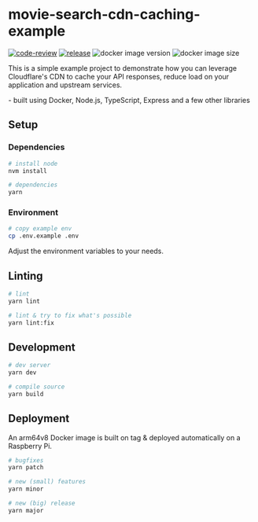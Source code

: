# movie-search-cdn-caching-example

[![code-review](https://github.com/wouterds/movie-search-cdn-caching-example/workflows/code-review/badge.svg)](https://github.com/wouterds/movie-search-cdn-caching-example/actions/workflows/code-review.yml)
[![release](https://github.com/wouterds/movie-search-cdn-caching-example/workflows/release/badge.svg)](https://github.com/wouterds/movie-search-cdn-caching-example/actions/workflows/release.yml)
![docker image version](https://ghcr-badge.deta.dev/wouterds/movie-search-cdn-caching-example/latest_tag?label=latest)
![docker image size](https://ghcr-badge.deta.dev/wouterds/movie-search-cdn-caching-example/size)

This is a simple example project to demonstrate how you can leverage Cloudflare's CDN to cache your API responses, reduce load on your application and upstream services.

\- built using Docker, Node.js, TypeScript, Express and a few other libraries

## Setup

### Dependencies

```bash
# install node
nvm install

# dependencies
yarn
```

### Environment

```bash
# copy example env
cp .env.example .env
```

Adjust the environment variables to your needs.

## Linting

```bash
# lint
yarn lint

# lint & try to fix what's possible
yarn lint:fix
```

## Development

```bash
# dev server
yarn dev

# compile source
yarn build
```

## Deployment

An arm64v8 Docker image is built on tag & deployed automatically on a Raspberry Pi.

```bash
# bugfixes
yarn patch

# new (small) features
yarn minor

# new (big) release
yarn major
```

